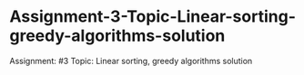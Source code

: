 # Assignment-3-Topic-Linear-sorting-greedy-algorithms-solution
Assignment: #3 Topic: Linear sorting, greedy algorithms solution
